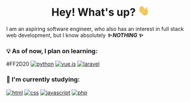 <h1 align="center"> Hey! What's up? <img src="https://raw.githubusercontent.com/r-ayaay/r-ayaay/main/wave.gif" width="30px"></h1>

I am an aspiring software engineer, who also has an interest in full stack web development, but I know absolutely <b><i>✨ NOTHING ✨</i></b>

### :bulb: As of now, I plan on learning: 
#FF2D20
[![python](https://img.shields.io/badge/-python-gold?style=for-the-badge&logo=python)]()
[![vue.js](http://img.shields.io/badge/-vue.js-35495e?style=for-the-badge&logo=vue.js)]()
[![laravel](http://img.shields.io/badge/-laravel-FF2D20?style=for-the-badge&logo=laravel)]()
### :muscle: I'm currently studying:
[![html](http://img.shields.io/badge/-html-E34F26?style=for-the-badge&logo=html5&logoColor=white)]()
[![css](http://img.shields.io/badge/-css-1572B6?style=for-the-badge&logo=css3&logoColor=white)]()
[![javascript](https://img.shields.io/badge/-javascript-gold?style=for-the-badge&logo=javascript&logoColor=black)]()
[![php](http://img.shields.io/badge/-php-777BB4?style=for-the-badge&logo=php&logoColor=white)]()
<!--
**r-ayaay/r-ayaay** is a ✨ _special_ ✨ repository because its `README.md` (this file) appears on your GitHub profile.

Here are some ideas to get you started:

- 🔭 I’m currently working on ...
- 🌱 I’m currently learning ...
- 👯 I’m looking to collaborate on ...
- 🤔 I’m looking for help with ...
- 💬 Ask me about ...
- 📫 How to reach me: ...
- 😄 Pronouns: ...
- ⚡ Fun fact: ...
-->
